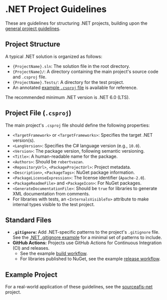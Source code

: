 # .NET Project Guidelines

These are guidelines for structuring .NET projects, building upon the [general project guidelines](../README.md).

## Project Structure

A typical .NET solution is organized as follows:

-   `{ProjectName}.sln`: The solution file in the root directory.
-   `{ProjectName}/`: A directory containing the main project's source code and `.csproj` file.
-   `{ProjectName}.Tests/`: A directory for the test project.
-   An annotated [example `.csproj` file](example.csproj) is available for reference.

The recommended minimum .NET version is .NET 6.0 (LTS).

## Project File (`.csproj`)

The main project's `.csproj` file should define the following properties:

-   `<TargetFramework>` or `<TargetFrameworks>`: Specifies the target .NET version(s).
-   `<LangVersion>`: Specifies the C# language version (e.g., `10.0`).
-   `<Version>`: The package version, following semantic versioning.
-   `<Title>`: A human-readable name for the package.
-   `<Authors>`: Should be `robertvazan`.
-   `<RepositoryUrl>`, `<PackageProjectUrl>`: Project metadata.
-   `<Description>`, `<PackageTags>`: NuGet package information.
-   `<PackageLicenseExpression>`: The license identifier (`Apache-2.0`).
-   `<PackageReadmeFile>` and `<PackageIcon>`: For NuGet packages.
-   `<GenerateDocumentationFile>`: Should be `true` for libraries to generate XML documentation from comments.
-   For libraries with tests, an `<InternalsVisibleTo>` attribute to make internal types visible to the test project.

## Standard Files

-   **`.gitignore`:** Add .NET-specific patterns to the project's `.gitignore` file. See the [.NET .gitignore example](example-gitignore.txt) for a minimal set of patterns to include.
-   **GitHub Actions:** Projects use GitHub Actions for Continuous Integration (CI) and releases.
    -   See the example [build workflow](example-build.yml).
    -   For libraries published to NuGet, see the example [release workflow](example-release.yml).

## Example Project

For a real-world application of these guidelines, see the [sourceafis-net](https://github.com/robertvazan/sourceafis-net) project.
